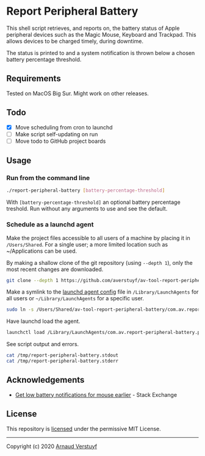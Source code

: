 # Report Peripheral Battery

This shell script retrieves, and reports on, the battery status of Apple peripheral devices such as the Magic Mouse, Keyboard and Trackpad. This allows devices to be charged timely, during downtime.

The status is printed to <stdout> and a system notification is thrown below a chosen battery percentage threshold.

## Requirements

Tested on MacOS Big Sur. Might work on other releases.

## Todo

- [x] Move scheduling from cron to launchd
- [ ] Make script self-updating on run
- [ ] Move todo to GitHub project boards

## Usage

### Run from the command line

```sh
./report-peripheral-battery [battery-percentage-threshold]
```

With `[battery-percentage-threshold]` an optional battery percentage treshold. Run without any arguments to use and see the default.

### Schedule as a launchd agent

Make the project files accessible to all users of a machine by placing it in `/Users/Shared`. For a single user; a more limited location such as ~/Applications can be used.

By making a shallow clone of the git repository (using `--depth 1`), only the most recent changes are downloaded.

```sh
git clone --depth 1 https://github.com/averstuyf/av-tool-report-peripheral-battery.git /Users/Shared/av-tool-report-peripheral-battery/
```

Make a symlink to the [launchd agent config](https://manpagez.com/man/5/launchd.plist/) file in `/Library/LaunchAgents` for all users or `~/Library/LaunchAgents` for a specific user.

```sh
sudo ln -s /Users/Shared/av-tool-report-peripheral-battery/com.av.report-peripheral-battery.plist /Library/LaunchAgents/com.av.report-peripheral-battery.plist
```

Have launchd load the agent.

```sh
launchctl load /Library/LaunchAgents/com.av.report-peripheral-battery.plist
```

See script output and errors.

```sh
cat /tmp/report-peripheral-battery.stdout
cat /tmp/report-peripheral-battery.stderr
```

## Acknowledgements

- [Get low battery notifications for mouse earlier](https://apple.stackexchange.com/questions/254703/get-low-battery-notifications-for-mouse-earlier/327627#327627) - Stack Exchange

## License

This repository is [licensed](LICENSE.md) under the permissive MIT License.

---

Copyright (c) 2020 [Arnaud Verstuyf](https://github.com/averstuyf)
